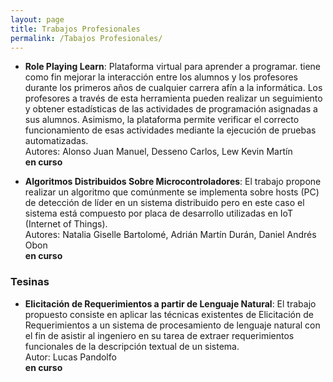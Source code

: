 ```yaml
---
layout: page
title: Trabajos Profesionales
permalink: /Tabajos Profesionales/
---
```


* **Role Playing Learn**: Plataforma virtual para aprender a programar. tiene como fin mejorar la interacción entre los alumnos y los profesores durante los primeros años de cualquier carrera afín a la informática. Los profesores a través de esta herramienta pueden realizar un seguimiento y obtener estadísticas de las actividades de programación asignadas a sus alumnos. Asimismo, la plataforma permite verificar el correcto funcionamiento de esas actividades mediante la ejecución de pruebas automatizadas.  
Autores: Alonso Juan Manuel, Desseno Carlos, Lew Kevin Martín   
**en curso**  

* **Algoritmos Distribuidos Sobre Microcontroladores**: El trabajo propone realizar un algoritmo que comúnmente se implementa sobre hosts (PC) de detección de líder en un sistema distribuido pero en este caso  el sistema está compuesto por placa de desarrollo utilizadas en IoT (Internet of Things).   
Autores: Natalia Giselle Bartolomé, Adrián Martín Durán, Daniel Andrés Obon  
**en curso**   

### Tesinas

* **Elicitación de Requerimientos a partir de Lenguaje Natural**: El trabajo propuesto consiste en aplicar las técnicas existentes de Elicitación de Requerimientos a un sistema de procesamiento de lenguaje natural con el fin de asistir al ingeniero en su tarea de extraer requerimientos funcionales de la descripción textual de un sistema.  
Autor: Lucas Pandolfo   
**en curso** 


